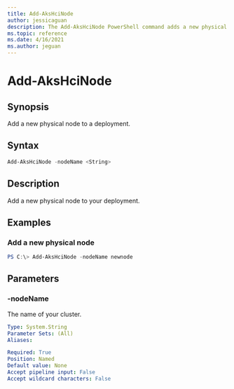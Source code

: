 ```yaml
---
title: Add-AksHciNode
author: jessicaguan
description: The Add-AksHciNode PowerShell command adds a new physical node to a deployment.
ms.topic: reference
ms.date: 4/16/2021
ms.author: jeguan
---
```


# Add-AksHciNode

## Synopsis
Add a new physical node to a deployment.

## Syntax

```powershell
Add-AksHciNode -nodeName <String>
```

## Description
Add a new physical node to your deployment.

## Examples

### Add a new physical node
```powershell
PS C:\> Add-AksHciNode -nodeName newnode
```

## Parameters

### -nodeName
The name of your cluster.

```yaml
Type: System.String
Parameter Sets: (All)
Aliases:

Required: True
Position: Named
Default value: None
Accept pipeline input: False
Accept wildcard characters: False
```